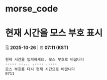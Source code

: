 # morse_code
# 현재 시간을 모스 부호 표시
<!-- MORSE_TIME_START -->
🗓️ **2025-10-26** | ⏰ **07:11 (KST)**

```
현재 시간을 입력하세요. 모스 부호로 바꿉니다
----- --... .---- .----
모스 부호를 다시 현재 시간으로 바꿉니다
0711
```
<!-- MORSE_TIME_END -->
